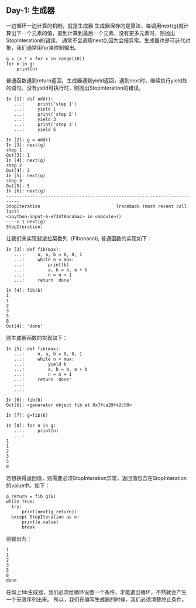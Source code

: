 ## Day-1: 生成器
一边循环一边计算的机制，就是生成器
生成器保存的是算法，每调用next(g)就计算出下一个元素的值，直到计算到最后一个元素，没有更多元素时，则抛出StopInteration的错误。
通常不会调用next(),因为会报异常。生成器也是可迭代对象，我们通常用for来控制输出。
```
g = (x * x for x in range(10))
for n in g:
    print(n)
```
普通函数遇到return返回，生成器遇到yield返回，遇到next时，继续执行yield处的语句。没有yield可执行时，则抛出StopInteration的错误。
```
In [1]: def odd():
   ...:     print('step 1')
   ...:     yield 1
   ...:     print('step 2')
   ...:     yield 3
   ...:     print('step 3')
   ...:     yield 5

In [2]: g = odd()
In [3]: next(g)
step 1
Out[3]: 1
In [4]: next(g)
step 2
Out[4]: 3
In [5]: next(g)
step 3
Out[5]: 5
In [6]: next(g)
---------------------------------------------------------------------------
StopIteration                             Traceback (most recent call last)
<ipython-input-6-e734f8aca5ac> in <module>()
----> 1 next(g)
StopIteration:
```
让我们来实现斐波拉契数列（Fibonacci), 普通函数的实现如下：
```
In [3]: def fib(max):
   ...:     n, a, b = 0, 0, 1
   ...:     while n < max:
   ...:         print(b)
   ...:         a, b = b, a + b
   ...:         n = n + 1
   ...:     return 'done'

In [4]: fib(6)
1
1
2
3
5
8
Out[4]: 'done'
```
则生成器函数的实现如下：
```
In [5]: def fib(max):
   ...:     n, a, b = 0, 0, 1
   ...:     while n < max:
   ...:         yield b
   ...:         a, b = b, a + b
   ...:         n = n + 1
   ...:     return 'done'
   ...: 
   ...: 

In [6]: fib(6)
Out[6]: <generator object fib at 0x7fca29f42c50>

In [7]: g=fib(6)

In [8]: for n in g:
   ...:     print(n)
   ...:     
1
1
2
3
5
8
```
若想获得返回值，则需要必须StopInteration异常，返回值包含在StopInteration的value中。如下：
```
g_return = fib_g(6)                                                                                                                                                                                              
while True:
  try:
      print(next(g_return))
  except StopIteration as e:
      print(e.value)
      break
```
则输出为：
```
1
1
2
3
5
8
done
```
在如上fib生成器，我们必须给循环设置一个条件，才能退出循环，不然就会产生一个无限序列出来。
所以，我们在编写生成器的时候，我们必须清楚终止条件。
